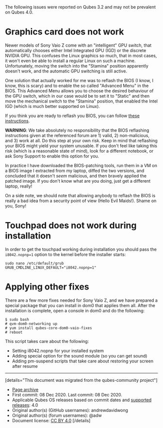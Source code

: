 The following issues were reported on Qubes 3.2 and may not be prevalent on Qubes 4.0.

# Graphics card does not work

Newer models of Sony Vaio Z come with an "intelligent" GPU switch, that automatically chooses either Intel Integrated GPU (IGD) or the discrete NVIDIA GPU. This confuses the Linux graphics so much, that in most cases, it won't even be able to install a regular Linux on such a machine. Unfortunately, moving the switch into the "Stamina" position apparently doesn't work, and the automatic GPU switching is still active.

One solution that actually worked for me was to reflash the BIOS (I know, I know, this is scary) and to enable the so called "Advanced Menu" in the BIOS. This Advanced Menu allows you to choose the desired behaviour of the GPU switch, which in our case would be to set it to "Static" and then move the mechanical switch to the "Stamina" position, that enabled the Intel IGD (which is much better supported on Linux).

If you think you are ready to reflash you BIOS, you can follow [these instructions](http://forum.notebookreview.com/sony/473226-insyde-hacking-new-vaio-z-advanced-menu-bios.html).

**WARNING**: We take absolutely no responsibility that the BIOS reflashing instructions given at the referenced forum are 1) valid, 2) non-malicious, and 3) work at all. Do this step at your own risk. Keep in mind that reflashing your BIOS might yield your system unusable. If you don't feel like taking this risk (which is a reasonable state of mind), look for a different notebook, or ask Sony Support to enable this option for you.

In practice I have downloaded the BIOS-patching tools, run them in a VM on a BIOS image I extracted from my laptop, diffed the two versions, and concluded that it doesn't *seem* malicious, and then bravely applied the patched image. If you don't know what are you doing, just get a different laptop, really!

On a side note, we should note that allowing anybody to reflash the BIOS is really a bad idea from a security point of view (Hello Evil Maids!). Shame on you, Sony!

# Touchpad does not work during installation

In order to get the touchpad working during installation you should pass the `i8042.nopnp=1` option to the kernel before the installer starts:

```
sudo nano /etc/default/grub
GRUB_CMDLINE_LINUX_DEFAULT="i8042.nopnp=1"
```

# Applying other fixes

There are a few more fixes needed for Sony Vaio Z, and we have prepared a special package that you can install in dom0 that applies them all. After the installation is complete, open a console in dom0 and do the following:

```
$ sudo bash
# qvm-dom0-networking up
# yum install qubes-core-dom0-vaio-fixes
# reboot
```

This script takes care about the following:

- Setting i8042.nopnp for your installed system
- Adding special option for the sound module (so you can get sound)
- Adding pm-suspend scripts that take care about restoring your screen after resume

------------------------------------------------------------------------

[details="This document was migrated from the qubes-community project"]
- [Page archive](https://github.com/Qubes-Community/Contents/blob/master/docs/troubleshooting/sony-vaio-tinkering.md)
- First commit: 08 Dec 2020. Last commit: 08 Dec 2020.
- Applicable Qubes OS releases based on commit dates and [supported releases](https://www.qubes-os.org/doc/supported-releases/): 4.0
- Original author(s) (GitHub usernames): andrewdavidwong
- Original author(s) (forum usernames): @adw
- Document license: [CC BY 4.0](https://creativecommons.org/licenses/by/4.0/)
[/details]

<div data-theme-toc="true"> </div>
